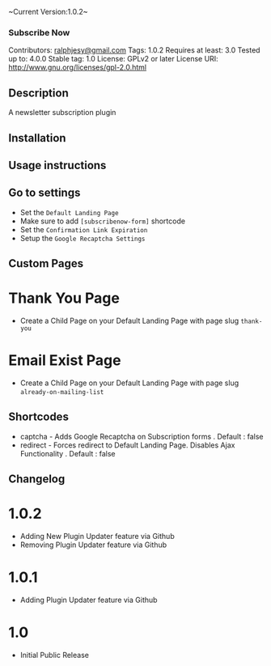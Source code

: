 ~Current Version:1.0.2~
### Subscribe Now
Contributors: ralphjesy@gmail.com
Tags: 1.0.2
Requires at least: 3.0
Tested up to: 4.0.0
Stable tag: 1.0
License: GPLv2 or later
License URI: http://www.gnu.org/licenses/gpl-2.0.html

## Description
A newsletter subscription plugin

## Installation

## Usage instructions

## Go to settings
* Set the `Default Landing Page`
* Make sure to add `[subscribenow-form]` shortcode
* Set the `Confirmation Link Expiration`
* Setup the `Google Recaptcha Settings`

## Custom Pages
# Thank You Page
* Create a Child Page on your Default Landing Page with page slug `thank-you`
# Email Exist Page
* Create a Child Page on your Default Landing Page with page slug `already-on-mailing-list`

## Shortcodes
* captcha - Adds Google Recaptcha on Subscription forms .  Default : false
* redirect - Forces redirect to Default Landing Page. Disables Ajax Functionality . Default : false

## Changelog
# 1.0.2
* Adding New Plugin Updater feature via Github
* Removing Plugin Updater feature via Github

# 1.0.1
* Adding Plugin Updater feature via Github

# 1.0
* Initial Public Release
